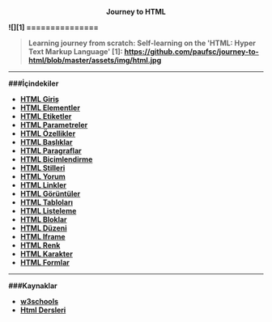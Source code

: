 <p align="center"><b>Journey to HTML </p>
![][1]
===============

>Learning journey from scratch: Self-learning on the 'HTML: Hyper Text Markup Language' 
[1]: https://github.com/paufsc/journey-to-html/blob/master/assets/img/html.jpg


-------------------
###İçindekiler

* [HTML Giriş](./docs/tr/HTML.md)
* [HTML Elementler](./docs/tr/Elementler.md)     
* [HTML Etiketler](./docs/tr/Etiketler.md)   
* [HTML Parametreler]() 
* [HTML Özellikler]() 
* [HTML Başlıklar]() 
* [HTML Paragraflar](./docs/tr/Paragraf.md)
* [HTML Biçimlendirme](./docs/tr/bicimlendirme.md) 
* [HTML Stilleri](./docs/tr/stil.md) 
* [HTML Yorum](./docs/tr/yorumSatiri.md) 
* [HTML Linkler]() 
* [HTML Görüntüler]() 
* [HTML Tabloları](./docs/tr/tablolama.md) 
* [HTML Listeleme](./docs/tr/listeleme.md) 
* [HTML Bloklar]() 
* [HTML Düzeni]() 
* [HTML Iframe](./docs/tr/iframe.md)   
* [HTML Renk](./docs/tr/renkler.md) 
* [HTML Karakter](./docs/tr/karakterler.md) 
* [HTML Formlar](./docs/tr/formlar.md) 


-----------------------
###Kaynaklar

* [w3schools](http://www.w3schools.com/html/)
* [Html Dersleri](http://www.htmldersleri.org/)
